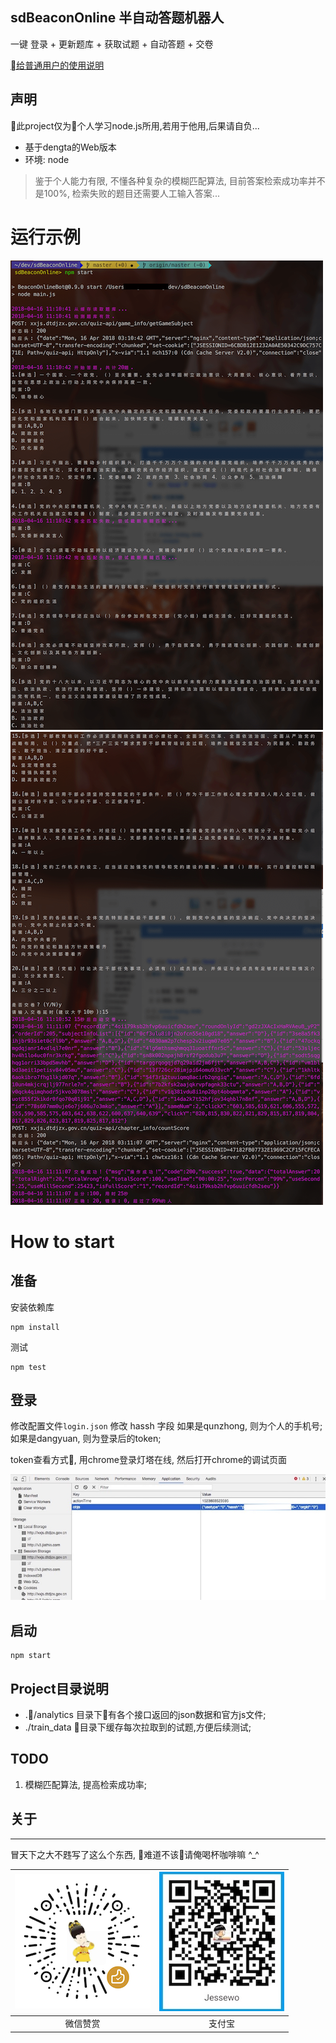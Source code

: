 ## sdBeaconOnline 半自动答题机器人
一键 登录 + 更新题库 + 获取试题 + 自动答题 + 交卷

[给普通用户的使用说明](https://www.jianshu.com/p/2f32b76b9bf4)

## 声明
此project仅为个人学习node.js所用,若用于他用,后果请自负...

- 基于dengta的Web版本
- 环境: node

> 鉴于个人能力有限, 不懂各种复杂的模糊匹配算法, 目前答案检索成功率并不是100%, 检索失败的题目还需要人工输入答案...

# 运行示例
![运行示例1](./images/sample1.png)![运行示例2](./images/sample2.png)

# How to start
## 准备
安装依赖库
```
npm install
```
测试
```
npm test
```

## 登录
修改配置文件`login.json` 
修改 hassh 字段
如果是qunzhong, 则为个人的手机号;
如果是dangyuan, 则为登录后的token;

token查看方式, 用chrome登录灯塔在线, 然后打开chrome的调试页面

![查看方式](./images/chrome_token.jpg)

## 启动
```
npm start
```

## Project目录说明
* ./analytics 目录下有各个接口返回的json数据和官方js文件;
* ./train_data 目录下缓存每次拉取到的试题,方便后续测试;


## TODO 
1. 模糊匹配算法, 提高检索成功率;


## 关于
---

冒天下之大不韪写了这么个东西, 难道不该请俺喝杯咖啡嘛 ^_^

| ![微信](./images/wxpay_me.png) | ![支付宝](./images/alipay_me.jpeg) |
| :-:   | :-: |
| 微信赞赏 | 支付宝 |
